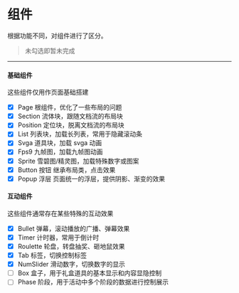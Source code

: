# 组件

根据功能不同，对组件进行了区分。

> 未勾选即暂未完成

---

#### 基础组件

这些组件仅用作页面基础搭建

- [x] Page 根组件，优化了一些布局的问题
- [x] Section 流体块，跟随文档流的布局块
- [x] Position 定位块，脱离文档流的布局块
- [x] List 列表块，加载长列表，常用于隐藏滚动条
- [x] Svga 道具块，加载 svga 动画
- [x] Fps9 九帧图，加载九帧图动画
- [x] Sprite 雪碧图/精灵图，加载特殊数字或图案
- [x] Button 按钮 继承布局类，点击效果
- [x] Popup 浮层 页面统一的浮层，提供阴影、渐变的效果

#### 互动组件

这些组件通常存在某些特殊的互动效果

- [x] Bullet 弹幕，滚动播放的广播、弹幕效果
- [x] Timer 计时器，常用于倒计时
- [x] Roulette 轮盘，转盘抽奖、砸地鼠效果
- [x] Tab 标签，切换控制标签
- [x] NumSlider 滑动数字，切换数字的显示
- [ ] Box 盒子，用于礼盒道具的基本显示和内容显隐控制
- [ ] Phase 阶段，用于活动中多个阶段的数据进行控制展示

